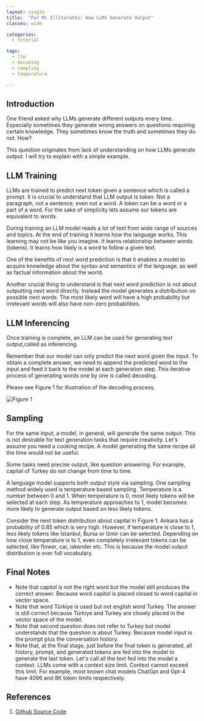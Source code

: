 ```yaml
---
layout: single
title:  "For ML Illiterates: How LLMs Generate Output"
classes: wide

categories:
  - tutorial

tags:
  - llm
  - decoding
  - sampling
  - temperature

---
```


## Introduction

One friend asked why LLMs generate different outputs every time. Especially sometimes they generate wrong answers on questions requiring certain knowledge. They sometimes know the truth and sometimes they do not. How?

This question originates from lack of understanding on how LLMs generate output. I will try to explain with a simple example.  

## LLM Training

LLMs are trained to predict next token given a sentence which is called a prompt. It is crucial to understand that LLM output is token. Not a paragraph, not a sentence, even not a word. A token can be a word or a part of a word. For the sake of simplicity lets assume our tokens are equivalent to words.

During training an LLM model reads a lot of text from wide range of sources and topics. At the end of training it learns how the language works. This learning may not be like you imagine. It learns relationship between words (tokens). It learns how likely is a word to follow a given text. 

One of the benefits of next word prediction is that it enables a model to acquire knowledge about the syntax and semantics of the language, as well as factual information about the world.

Another crucial thing to understand is that next word prediction is not about outputting next word directly. Instead the model generates a distribution on possible next words. The most likely word will have a high probability but irrelevant words will also have non-zero probabilities.


## LLM Inferencing

Once training is complete, an LLM can be used for generating text output,called as inferencing.

Remember that our model can only predict the next word given the input. To obtain a complete answer, we need to append the predicted word to the input and feed it back to the model at each generation step. This iterative process of generating words one by one is called decoding.

Please see Figure 1 for illustration of the decoding process. 

![Figure 1]({{site.baseurl}}/assets/images/llm-decoding-process-2-questions.png)


## Sampling

For the same input, a model, in general, will generate the same output. This is not desirable for text generation tasks that require creativity. Let's assume you need a cooking recipe. A model generating the same recipe all the time would not be useful. 

Some tasks need precise output, like question answering. For example, capital of Turkey do not change from time to time.

A language model supports both output style via sampling. One sampling method widely used is temperature based sampling. Temperature is a number between 0 and 1. When temperature is 0, most likely tokens will be selected at each step. As temperature approaches to 1, model becomes more likely to generate output based on less likely tokens. 

Consider the next token distribution about capital in Figure 1. Ankara has a probability of 0.85 which is very high. However, if temperature is close to 1, less likely tokens like İstanbul, Bursa or İzmir can be selected. Depending on how close temperature is to 1, even completely irrelevant tokens can be selected, like flower, car, iskender etc. This is because the model output distribution is over full vocabulary. 

## Final Notes

- Note that capitol is not the right word but the model still produces the correct answer. Because word capitol is placed closed to word capital in vector space.
- Note that word Türkiye is used but not english word Turkey. The answer is still correct because Türkiye and Turkey are closely placed in the vector space of the model. 
- Note that second question does not refer to Turkey but model understands that the question is about Turkey. Because model input is the prompt plus the conversation history. 
- Note that, at the final stage, just before the final token is generated, all history, prompt, and generated tokens are fed into the model to generate the last token. Let's call all the text fed into the model a context. LLMs come with a context size limit. Context cannot exceed this limit. For example, most known chat models ChatGpt and Gpt-4 have 4096 and 8K token limits respectively.   
## References
1. [Github Source Code](https://github.com/habanoz/crawl-for-vector-db)
